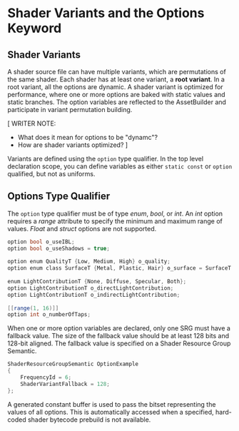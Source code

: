 # Shader Variants and the Options Keyword
## Shader Variants
A shader source file can have multiple variants, which are permutations of the same shader. Each shader has at least one variant, a **root variant**. In a root variant, all the options are dynamic. A shader variant is optimized for performance, where one or more options are baked with static values and static branches. The option variables are reflected to the AssetBuilder and participate in variant permutation building. 

[
    WRITER NOTE: 
- What does it mean for options to be "dynamc"?
- How are shader variants optimized?
]

Variants are defined using the `option` type qualifier.
In the top level declaration scope, you can define variables as either `static const` or `option` qualified, but not as uniforms. 

## Options Type Qualifier
The `option` type qualifier must be of type *enum*, *bool*, or *int*. An *int* option requires a *range* attribute to specify the minimum and maximum range of values. *Float* and *struct* options are not supported. 

```glsl
option bool o_useIBL;
option bool o_useShadows = true;
 
option enum QualityT {Low, Medium, High} o_quality;
option enum class SurfaceT {Metal, Plastic, Hair} o_surface = SurfaceT::Metal;
 
enum LightContributionT {None, Diffuse, Specular, Both};
option LightContributionT o_directLightContribution;
option LightContributionT o_indirectLightContribution;
 
[[range(1, 16)]]
option int o_numberOfTaps;
```

When one or more option variables are declared, only one SRG must have a fallback value. The size of the fallback value should be at least 128 bits and 128-bit aligned. The fallback value is specified on a Shader Resource Group Semantic. 

```glsl
ShaderResourceGroupSemantic OptionExample
{
    FrequencyId = 6;
    ShaderVariantFallback = 128;
};
```

A generated constant buffer is used to pass the bitset representing the values of all options. This is automatically accessed when a specified, hard-coded shader bytecode prebuild is not available.